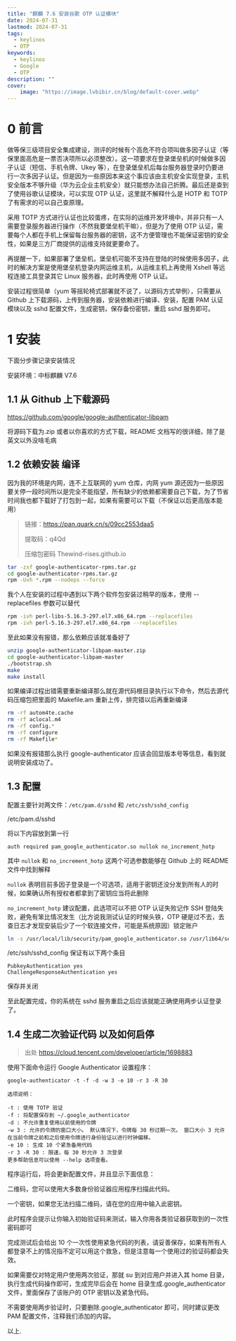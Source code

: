 ```yaml
---
title: "麒麟 7.6 安装谷歌 OTP 认证模块" 
date: 2024-07-31
lastmod: 2024-07-31
tags:
  - keylinos
  - OTP
keywords:
  - keylinos
  - Google
  - OTP
description: ""
cover:
    image: "https://image.lvbibir.cn/blog/default-cover.webp"
---
```


# 0 前言

做等保三级项目安全集成建设，测评的时候有个高危不符合项叫做多因子认证（等保里面高危是一票否决项所以必须整改）。这一项要求在登录堡垒机的时候做多因子认证（短信、手机令牌、Ukey 等），在登录堡垒机后每台服务器登录时仍要进行一次多因子认证。但是因为一些原因本来这个事应该由主机安全实现登录，主机安全版本不够升级（华为云企业主机安全）就只能想办法自己折腾。最后还是查到了使用谷歌认证模块，可以实现 OTP 认证，这里就不解释什么是 HOTP 和 TOTP 了有需求的可以自己查原理。

采用 TOTP 方式进行认证也比较蛋疼，在实际的运维开发环境中，并非只有一人需要登录服务器进行操作（不然我要堡垒机干嘛），但是为了使用 OTP 认证，需要每个人都在手机上保留每台服务器的密钥，这不方便管理也不能保证密钥的安全性，如果是三方厂商提供的运维支持就更要命了。

再提醒一下，如果部署了堡垒机，堡垒机可能不支持在登陆的时候使用多因子，此时的解决方案是使用堡垒机登录内网运维主机，从运维主机上再使用 Xshell 等远程连接工具登录其它 Linux 服务器，此时再使用 OTP 认证。

安装过程很简单（yum 等摇轮椅式部署就不说了，以源码方式举例），只需要从 Github 上下载源码，上传到服务器，安装依赖进行编译、安装，配置 PAM 认证模块以及 sshd 配置文件，生成密钥，保存备份密钥，重启 sshd 服务即可。

# 1 安装

下面分步骤记录安装情况

安装环境：中标麒麟 V7.6

## 1.1 从 Github 上下载源码

<https://github.com/google/google-authenticator-libpam>

将源码下载为.zip 或者以你喜欢的方式下载，README 文档写的很详细，除了是英文以外没啥毛病

## 1.2 依赖安装 编译

因为我的环境是内网，连不上互联网的 yum 仓库，内网 yum 源还因为一些原因要关停一段时间所以是完全不能指望，所有缺少的依赖都需要自己下载，为了节省时间我也都下载好了打包到一起，如果有需要可以下载（不保证以后更高版本能用）

> 链接：<https://pan.quark.cn/s/09cc2553daa5>
>
> 提取码：q4Qd
>
> 压缩包密码 Thewind-rises.github.io

```bash
tar -zxf google-authenticator-rpms.tar.gz
cd google-authenticator-rpms.tar.gz
rpm -Uvh *.rpm --nodeps --force
```

我个人在安装的过程中遇到以下两个软件包安装过稍早的版本，使用 --replacefiles 参数可以替代

```bash
rpm -ivh perl-libs-5.16.3-297.el7.x86_64.rpm --replacefiles
rpm -ivh perl-5.16.3-297.el7.x86_64.rpm --replacefiles
```

至此如果没有报错，那么依赖应该就准备好了

```bash
unzip google-authenticator-libpam-master.zip
cd google-authenticator-libpam-master
./bootstrap.sh
make
make install
```

如果编译过程出错需要重新编译那么就在源代码根目录执行以下命令，然后去源代码压缩包把里面的 Makefile.am 重新上传，排完错以后再重新编译

```bash
rm -rf autom4te.cache
rm -rf aclocal.m4
rm -rf config.*
rm -rf configure
rm -rf Makefile*
```

如果没有报错那么执行 google-authenticator 应该会回显版本号等信息，看到就说明安装成功了。

## 1.3 配置

配置主要针对两文件：`/etc/pam.d/sshd` 和 `/etc/ssh/sshd_config`

/etc/pam.d/sshd

将以下内容放到第一行

```plaintext
auth required pam_google_authenticator.so nullok no_increment_hotp
```

其中 `nullok` 和 `no_increment_hotp` 这两个可选参数能够在 Github 上的 README 文件中找到解释

`nullok` 表明目前多因子登录是一个可选项，适用于密钥还没分发到所有人的时候，如果确认所有授权者都拿到了密钥应当将此删除

`no_increment_hotp` 建议配置，此选项可以不把 OTP 认证失败记作 SSH 登陆失败，避免有笨比情况发生（比方说我测试认证的时候头铁，OTP 硬是过不去，去查日志才发现安装后少了一个软连接文件，可能是系统原因）锁定账户

```bash
ln -s /usr/local/lib/security/pam_google_authenticator.so /usr/lib64/security/pam_google_authenticator.so
```

/etc/ssh/sshd_config 保证有以下两个条目

```plaintext
PubkeyAuthentication yes
ChallengeResponseAuthentication yes
```

保存并关闭

至此配置完成，你的系统在 sshd 服务重启之后应该就能正确使用两步认证登录了。

## 1.4 生成二次验证代码 以及如何启停

> 出处 <https://cloud.tencent.com/developer/article/1698883>

使用下面命令运行 Google Authenticator 设置程序：

```plaintext
google-authenticator -t -f -d -w 3 -e 10 -r 3 -R 30

选项说明：

-t : 使用 TOTP 验证
-f : 将配置保存到 ~/.google_authenticator
-d : 不允许重复使用以前使用的令牌
-w 3 : 允许的令牌的窗口大小。 默认情况下，令牌每 30 秒过期一次。 窗口大小 3 允许在当前令牌之前和之后使用令牌进行身份验证以进行时钟偏移。
-e 10 : 生成 10 个紧急备用代码
-r 3 -R 30 : 限速，每 30 秒允许 3 次登录
更多帮助信息可以使用 --help 选项查看。
```

程序运行后，将会更新配置文件，并且显示下面信息：

二维码，您可以使用大多数身份验证器应用程序扫描此代码。

一个密钥，如果您无法扫描二维码，请在您的应用中输入此密钥。

此时程序会提示让你输入初始验证码来测试，输入你用各类验证器获取到的一次性密码即可

完成测试后会给出 10 个一次性使用紧急代码的列表，请妥善保存，如果有所有人都登录不上的情况指不定可以用这个救急，但是注意每一个使用过的验证码都会失效。

如果需要仅对特定用户使用两次验证，那就 su 到对应用户并进入其 home 目录，执行生成代码操作即可，生成完毕后会在 home 目录生成.google_authenticator 文件，里面保存了该账户的 OTP 密钥以及紧急代码。

不需要使用两步验证时，只要删除.google_authenticator 即可，同时建议更改 PAM 配置文件，注释我们添加的内容。

以上.
